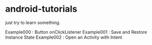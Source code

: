 # android-tutorials
just try to learn something.

Example000  : Button onClickListener
Example001  : Save and Restore Instance State
Example002  : Open an Activity with Intent
